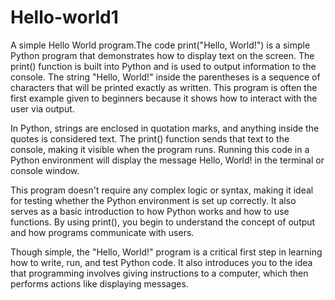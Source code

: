 # Hello-world1
A simple Hello World program.The code print("Hello, World!") is a simple Python program that demonstrates how to display text on the screen. The print() function is built into Python and is used to output information to the console. The string "Hello, World!" inside the parentheses is a sequence of characters that will be printed exactly as written. This program is often the first example given to beginners because it shows how to interact with the user via output.

In Python, strings are enclosed in quotation marks, and anything inside the quotes is considered text. The print() function sends that text to the console, making it visible when the program runs. Running this code in a Python environment will display the message Hello, World! in the terminal or console window.

This program doesn't require any complex logic or syntax, making it ideal for testing whether the Python environment is set up correctly. It also serves as a basic introduction to how Python works and how to use functions. By using print(), you begin to understand the concept of output and how programs communicate with users.

Though simple, the "Hello, World!" program is a critical first step in learning how to write, run, and test Python code. It also introduces you to the idea that programming involves giving instructions to a computer, which then performs actions like displaying messages.

